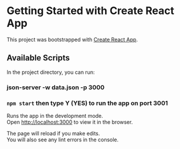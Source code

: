 # Getting Started with Create React App

This project was bootstrapped with [Create React App](https://github.com/facebook/create-react-app).

## Available Scripts

In the project directory, you can run:

### json-server -w data.json -p 3000

### `npm start` then type Y (YES) to run the app on port 3001

Runs the app in the development mode.\
Open [http://localhost:3000](http://localhost:3001) to view it in the browser.

The page will reload if you make edits.\
You will also see any lint errors in the console.
